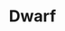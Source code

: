 ---
title: "Dwarf"
index:
  - dwarf
permalink: /races/dwarf/
excerpt: "It’s hard to make generalizations about humans, but your human character has these traits."
tags:
  - Race
  - Dwarf
# header:
#   overlay_image: /assets/images/races/dwarf/header.png
#   teaser: /assets/images/races/dwarf/header.jpg
source: "Basic Rules"
---
